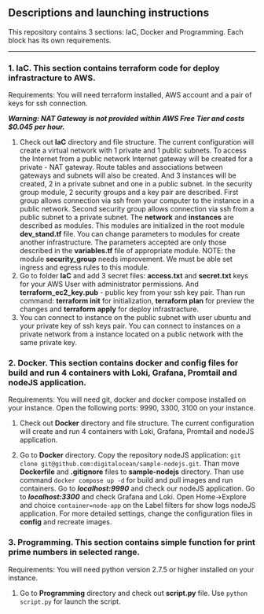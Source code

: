 Descriptions and launching instructions
---
This repository contains 3 sections: IaC, Docker and Programming. Each block has its own requirements.

-----------------------------------
### 1. IaC. This section contains terraform code for deploy infrastracture to AWS.
Requirements:
You will need terraform installed, AWS account and a pair of keys for ssh connection. 

***Warning: NAT Gateway is not provided within AWS Free Tier and costs $0.045 per hour.***

1. Check out **IaC** directory and file structure. The current configuration will create a virtual network with 1 private and 1 public subnets. To access the Internet from a public network Internet gateway will be created for a private - NAT gateway. Route tables and associations between gateways and subnets will also be created. And 3 instances will be created, 2 in a private subnet and one in a public subnet.
  In the security group module, 2 security groups and a key pair are described. First group allows connection via ssh from your computer to the instance in a public network. Second security group allows connection via ssh from a public subnet to a private subnet. 
  The **network** and **instances** are described as modules. This modules are initialized in the root module **dev_stand.tf** file. You can change parameters to modules for create another infrastructure. The parameters accepted are only those described in the **variables.tf** file of appropriate module.
NOTE: the module **security_group** needs improvement. We must be able set ingress and egress rules to this module.
2.  Go to folder **IaC** and add 3 secret files: **access.txt** and **secret.txt** keys for your AWS User with administrator permissions. And **terraform_ec2_key.pub** - public key from your ssh key pair. Than run command: **terraform init** for initialization, **terraform plan** for preview the changes and **terraform apply** for deploy infrastracture.
3.  You can connect to instance on the public subnet with user ubuntu and your private key of ssh keys pair. You can connect to instances on a private network from a instance located on a public network with the same private key.


### 2. Docker. This section contains docker and config files for build and run 4 containers with Loki, Grafana, Promtail and nodeJS application.
Requirements:
You will need git, docker and docker compose installed on your instance. Open the following ports: 9990, 3300, 3100 on your instance.

1. Check out **Docker** directory and file structure. The current configuration will create and run 4 containers with Loki, Grafana, Promtail and nodeJS application.
  
2.  Go to **Docker** directory. Copy the repository nodeJS application: ```git clone git@github.com:digitalocean/sample-nodejs.git```. Than move **Dockerfile** and **.gitignore** files to **sample-nodejs** directory. Than use command ```docker compose up -d``` for build and pull images and run containers. Go to ***localhost:9990*** and check our nodeJS application. Go to ***localhost:3300*** and check Grafana and Loki. Open Home->Explore and choice ```container=node-app``` on the Label filters for show logs nodeJS application. For more detailed settings, change the configuration files in **config** and recreate images.

### 3. Programming. This section contains simple function for print prime numbers in selected range.
Requirements:
You will need python version 2.7.5 or higher installed on your instance.

1. Go to **Programming** directory and check out **script.py** file. Use ```python script.py``` for launch the script.
   



